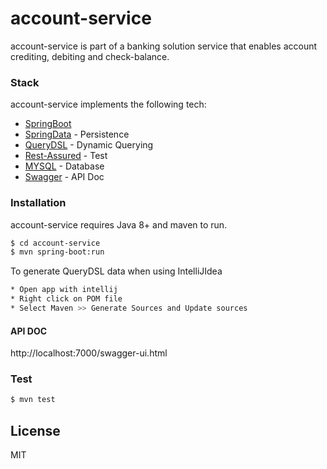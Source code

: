 # account-service



account-service is part of a banking solution service that enables account crediting, debiting and check-balance.


### Stack

account-service implements the following tech:

* [SpringBoot] 
* [SpringData] - Persistence
* [QueryDSL] - Dynamic Querying
* [Rest-Assured] - Test
* [MYSQL] - Database
* [Swagger] - API Doc


### Installation

account-service requires Java 8+ and maven to run.

```sh
$ cd account-service
$ mvn spring-boot:run
```

To generate QueryDSL data when using IntelliJIdea

```sh
* Open app with intellij
* Right click on POM file
* Select Maven >> Generate Sources and Update sources
```

#### API DOC

http://localhost:7000/swagger-ui.html


### Test

 ```sh
$ mvn test
```

License
----

MIT




[//]: # (These are reference links used in the body of this note and get stripped out when the markdown processor does its job. There is no need to format nicely because it shouldn't be seen. Thanks SO - http://stackoverflow.com/questions/4823468/store-comments-in-markdown-syntax)


   [SpringBoot]: <https://projects.spring.io/spring-boot/>
   [SpringData]: <http://projects.spring.io/spring-data/>
   [QueryDSL]: <http://www.querydsl.com/>
   [Rest-Assured]: <http://rest-assured.io/>
   [MYSQL]: <https://www.mysql.com/>
   [Swagger]: <https://swagger.io/>
   